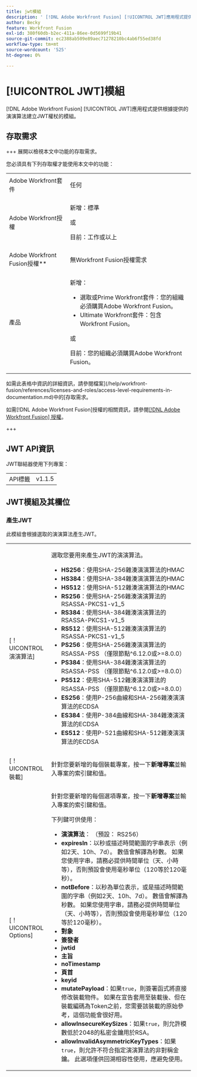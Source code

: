 ```yaml
---
title: jwt模組
description: ' [!DNL Adobe Workfront Fusion] [!UICONTROL JWT]應用程式提供根據提供的演演算法建立JWT權杖的模組。'
author: Becky
feature: Workfront Fusion
exl-id: 380f60db-b2ec-411a-86ee-0d5699f19b41
source-git-commit: ec2388ab509e89aec71278210bc4ab6f55ed38fd
workflow-type: tm+mt
source-wordcount: '525'
ht-degree: 0%

---
```


# [!UICONTROL JWT]模組

[!DNL Adobe Workfront Fusion] [!UICONTROL JWT]應用程式提供根據提供的演演算法建立JWT權杖的模組。

## 存取需求

+++ 展開以檢視本文中功能的存取需求。

您必須具有下列存取權才能使用本文中的功能：

<table style="table-layout:auto">
 <col> 
 <col> 
 <tbody> 
  <tr> 
   <td role="rowheader">Adobe Workfront套件</td> 
   <td> <p>任何</p> </td> 
  </tr> 
  <tr data-mc-conditions=""> 
   <td role="rowheader">Adobe Workfront授權</td> 
   <td> <p>新增：標準</p><p>或</p><p>目前：工作或以上</p> </td> 
  </tr> 
  <tr> 
   <td role="rowheader">Adobe Workfront Fusion授權**</td> 
   <td>
   <p>無Workfront Fusion授權需求</p>
   </td> 
  </tr> 
  <tr> 
   <td role="rowheader">產品</td> 
   <td>
   <p>新增：</p> <ul><li>選取或Prime Workfront套件：您的組織必須購買Adobe Workfront Fusion。</li><li>Ultimate Workfront套件：包含Workfront Fusion。</li></ul>
   <p>或</p>
   <p>目前：您的組織必須購買Adobe Workfront Fusion。</p>
   </td> 
  </tr>
 </tbody> 
</table>

如需此表格中資訊的詳細資訊，請參閱檔案](/help/workfront-fusion/references/licenses-and-roles/access-level-requirements-in-documentation.md)中的[存取需求。

如需[!DNL Adobe Workfront Fusion]授權的相關資訊，請參閱[[!DNL Adobe Workfront Fusion] 授權](/help/workfront-fusion/set-up-and-manage-workfront-fusion/licensing-operations-overview/license-automation-vs-integration.md)。

+++

## JWT API資訊

JWT聯結器使用下列專案：

<table style="table-layout:auto"> 
 <col> 
 <col> 
 <tbody> 
   <tr> 
   <td role="rowheader">API標籤</td> 
   <td>v1.1.5</td> 
  </tr>
 </tbody> 
 </table>

## JWT模組及其欄位

### 產生JWT

此模組會根據選取的演演算法產生JWT。

<table style="table-layout:auto"> 
 <col data-mc-conditions=""> 
 <col data-mc-conditions=""> 
 <tbody> 
  <tr> 
   <td role="rowheader">[！UICONTROL演演算法]</td> 
   <td> <p>選取您要用來產生JWT的演演算法。</p> <ul>
   <li><b>HS256</b>：使用SHA-256雜湊演演算法的HMAC</li>
   <li><b>HS384</b>：使用SHA-384雜湊演演算法的HMAC</li>
   <li><b>HS512</b>：使用SHA-512雜湊演演算法的HMAC</li>
   <li><b>RS256</b>：使用SHA-256雜湊演演算法的RSASSA-PKCS1-v1_5</li>
   <li><b>RS384</b>：使用SHA-384雜湊演演算法的RSASSA-PKCS1-v1_5</li>
   <li><b>RS512</b>：使用SHA-512雜湊演演算法的RSASSA-PKCS1-v1_5</li>
   <li><b>PS256</b>：使用SHA-256雜湊演演算法的RSASSA-PSS （僅限節點^6.12.0或&gt;=8.0.0）</li>
   <li><b>PS384</b>：使用SHA-384雜湊演演算法的RSASSA-PSS （僅限節點^6.12.0或&gt;=8.0.0）</li>
   <li><b>PS512</b>：使用SHA-512雜湊演演算法的RSASSA-PSS （僅限節點^6.12.0或&gt;=8.0.0）</li>
   <li><b>ES256</b>：使用P-256曲線和SHA-256雜湊演演算法的ECDSA</li>
   <li><b>ES384</b>：使用P-384曲線和SHA-384雜湊演演算法的ECDSA</li>
   <li><b>ES512</b>：使用P-521曲線和SHA-512雜湊演演算法的ECDSA</li>
   </ul></td> 
  </tr> 
  <tr> 
   <td role="rowheader">[！UICONTROL裝載] </td> 
   <td> <p>針對您要新增的每個裝載專案，按一下<b>新增專案</b>並輸入專案的索引鍵和值。</p> </td> 
  </tr> 
  <tr> 
   <td role="rowheader">[！UICONTROL Options] </td> 
   <td> <p>針對您要新增的每個選項專案，按一下<b>新增專案</b>並輸入專案的索引鍵和值。</p> <p>下列鍵可供使用：
   <ul>
   <li><b>演演算法</b>： （預設： RS256）</li>
   <li><b>expiresIn</b>：以秒或描述時間範圍的字串表示（例如2天、10h、7d）。 數值會解譯為秒數。 如果您使用字串，請務必提供時間單位（天、小時等），否則預設會使用毫秒單位（120等於120毫秒）。</li>
   <li><b>notBefore</b>：以秒為單位表示，或是描述時間範圍的字串（例如2天、10h、7d）。 數值會解譯為秒數。 如果您使用字串，請務必提供時間單位（天、小時等），否則預設會使用毫秒單位（120等於120毫秒）。
</li>
   <li><b>對象</b></li>
   <li><b>簽發者</b></li>
   <li><b>jwtid</b></li>
   <li><b>主旨</b></li>
   <li><b>noTimestamp</b></li>
   <li><b>頁首</b></li>
   <li><b>keyid</b></li>
   <li><b>mutatePayload</b>：如果<code>true</code>，則簽署函式將直接修改裝載物件。 如果在宣告套用至裝載後、但在裝載編碼為Token之前，您需要該裝載的原始參考，這個功能會很好用。</li>
   <li><b>allowInsecureKeySizes</b>：如果<code>true</code>，則允許模數低於2048的私密金鑰用於RSA。</li>
   <li><b>allowInvalidAsymmetricKeyTypes</b>：如果<code>true</code>，則允許不符合指定演演算法的非對稱金鑰。 此選項僅供回溯相容性使用，應避免使用。</li>
   </ul>
   </td> 
  </tr> 
 </tbody> 
</table>
